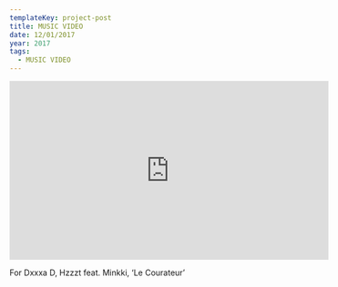 ```yaml
---
templateKey: project-post
title: MUSIC VIDEO
date: 12/01/2017
year: 2017
tags:
  - MUSIC VIDEO
---
```

<iframe width="560" height="315" src="https://www.youtube.com/embed/eQw4t99v_9s" frameborder="0" allow="accelerometer; autoplay; clipboard-write; encrypted-media; gyroscope; picture-in-picture" allowfullscreen></iframe>

For Dxxxa D, Hzzzt feat. Minkki, ‘Le Courateur’